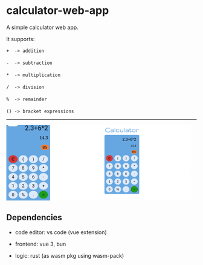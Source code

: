 # calculator-web-app

A simple calculator web app.

It supports:

```
+  -> addition

-  -> subtraction

*  -> multiplication

/  -> division

%  -> remainder

() -> bracket expressions
```

---

<img src="./Calculator-mobile-view.jpg" height="200px" />
<img src="./calculator-pc-view.png" height="200px" ` />

## Dependencies

- code editor: vs code (vue extension)

- frontend: vue 3, bun

- logic: rust (as wasm pkg using wasm-pack)
